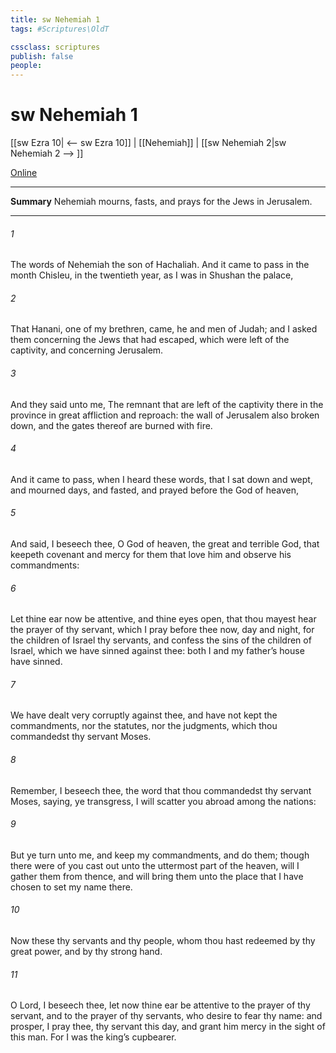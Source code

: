 ```yaml
---
title: sw Nehemiah 1
tags: #Scriptures\OldT

cssclass: scriptures
publish: false
people:
---
```


# sw Nehemiah 1
[[sw Ezra 10| <-- sw Ezra 10]] | [[Nehemiah]] | [[sw Nehemiah 2|sw Nehemiah 2 --> ]]

[Online](https://churchofjesuschrist.org/study/scriptures/ot/neh/1?lang=eng)

---
__Summary__
Nehemiah mourns, fasts, and prays for the Jews in Jerusalem.

---
###### 1 
The words of Nehemiah the son of Hachaliah. And it came to pass in the month Chisleu, in the twentieth year, as I was in Shushan the palace,

###### 2 
That Hanani, one of my brethren, came, he and  men of Judah; and I asked them concerning the Jews that had escaped, which were left of the captivity, and concerning Jerusalem.

###### 3 
And they said unto me, The remnant that are left of the captivity there in the province  in great affliction and reproach: the wall of Jerusalem also  broken down, and the gates thereof are burned with fire.

###### 4 
And it came to pass, when I heard these words, that I sat down and wept, and mourned  days, and fasted, and prayed before the God of heaven,

###### 5 
And said, I beseech thee, O  God of heaven, the great and terrible God, that keepeth covenant and mercy for them that love him and observe his commandments:

###### 6 
Let thine ear now be attentive, and thine eyes open, that thou mayest hear the prayer of thy servant, which I pray before thee now, day and night, for the children of Israel thy servants, and confess the sins of the children of Israel, which we have sinned against thee: both I and my father’s house have sinned.

###### 7 
We have dealt very corruptly against thee, and have not kept the commandments, nor the statutes, nor the judgments, which thou commandedst thy servant Moses.

###### 8 
Remember, I beseech thee, the word that thou commandedst thy servant Moses, saying,  ye transgress, I will scatter you abroad among the nations:

###### 9 
But  ye turn unto me, and keep my commandments, and do them; though there were of you cast out unto the uttermost part of the heaven,  will I gather them from thence, and will bring them unto the place that I have chosen to set my name there.

###### 10 
Now these  thy servants and thy people, whom thou hast redeemed by thy great power, and by thy strong hand.

###### 11 
O Lord, I beseech thee, let now thine ear be attentive to the prayer of thy servant, and to the prayer of thy servants, who desire to fear thy name: and prosper, I pray thee, thy servant this day, and grant him mercy in the sight of this man. For I was the king’s cupbearer.

